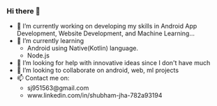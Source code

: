 ### Hi there 👋

<!--
**Shubhamj08/ShubhamJ08** is a ✨ _special_ ✨ repository because its `README.md` (this file) appears on your GitHub profile.

Here are some ideas to get you started:
- 
- 💬 Ask me about...
- 😄 Pronouns: ...
- ⚡ Fun fact: ...
-->

<ul><li>🔭 I’m currently working on developing my skills in Android App Development, Website Development, and Machine Learning...</li><li>🌱 I’m currently learning <ul><li> Android using Native(Kotlin) language.</li><li>Node.js</li></ul></li><li>🤔 I’m looking for help with innovative ideas since I don't have much</li><li>👯 I’m looking to collaborate on android, web, ml projects</li><li>📫 Contact me on:<ul><li>sj951563@gmail.com</li><li>www.linkedin.com/in/shubham-jha-782a93194</li></ul</ul>
